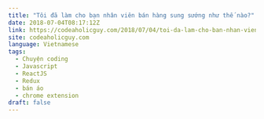 ```yaml
---
title: "Tôi đã làm cho bạn nhân viên bán hàng sung sướng như thế nào?"
date: 2018-07-04T08:17:12Z
link: https://codeaholicguy.com/2018/07/04/toi-da-lam-cho-ban-nhan-vien-ban-hang-sung-suong-nhu-the-nao/
site: codeaholicguy.com
language: Vietnamese
tags:
  - Chuyện coding
  - Javascript
  - ReactJS
  - Redux
  - bán áo
  - chrome extension
draft: false
---
```

